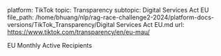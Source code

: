 platform: TikTok
topic: Transparency
subtopic: Digital Services Act EU
file_path: /home/bhuang/nlp/rag-race-challenge2-2024/platform-docs-versions/TikTok_Transparency/Digital Services Act EU.md
url: https://www.tiktok.com/transparency/en/eu-mau/

EU Monthly Active Recipients